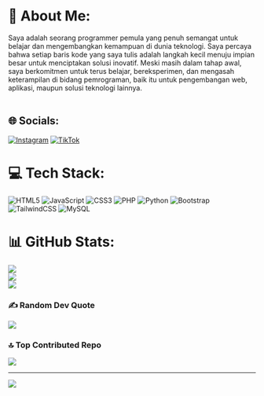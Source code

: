 # 💫 About Me:
Saya adalah seorang programmer pemula yang penuh semangat untuk belajar dan mengembangkan kemampuan di dunia teknologi. Saya percaya bahwa setiap baris kode yang saya tulis adalah langkah kecil menuju impian besar untuk menciptakan solusi inovatif. Meski masih dalam tahap awal, saya berkomitmen untuk terus belajar, bereksperimen, dan mengasah keterampilan di bidang pemrograman, baik itu untuk pengembangan web, aplikasi, maupun solusi teknologi lainnya.<br><br>


## 🌐 Socials:
[![Instagram](https://img.shields.io/badge/Instagram-%23E4405F.svg?logo=Instagram&logoColor=white)](https://instagram.com/r514._) [![TikTok](https://img.shields.io/badge/TikTok-%23000000.svg?logo=TikTok&logoColor=white)](https://tiktok.com/@r514._) 

# 💻 Tech Stack:
![HTML5](https://img.shields.io/badge/html5-%23E34F26.svg?style=for-the-badge&logo=html5&logoColor=white) ![JavaScript](https://img.shields.io/badge/javascript-%23323330.svg?style=for-the-badge&logo=javascript&logoColor=%23F7DF1E) ![CSS3](https://img.shields.io/badge/css3-%231572B6.svg?style=for-the-badge&logo=css3&logoColor=white) ![PHP](https://img.shields.io/badge/php-%23777BB4.svg?style=for-the-badge&logo=php&logoColor=white) ![Python](https://img.shields.io/badge/python-3670A0?style=for-the-badge&logo=python&logoColor=ffdd54) ![Bootstrap](https://img.shields.io/badge/bootstrap-%238511FA.svg?style=for-the-badge&logo=bootstrap&logoColor=white) ![TailwindCSS](https://img.shields.io/badge/tailwindcss-%2338B2AC.svg?style=for-the-badge&logo=tailwind-css&logoColor=white) ![MySQL](https://img.shields.io/badge/mysql-4479A1.svg?style=for-the-badge&logo=mysql&logoColor=white)
# 📊 GitHub Stats:
![](https://github-readme-stats.vercel.app/api?username=Reyy514&theme=dracula&hide_border=false&include_all_commits=true&count_private=true)<br/>
![](https://github-readme-streak-stats.herokuapp.com/?user=Reyy514&theme=dracula&hide_border=false)<br/>
![](https://github-readme-stats.vercel.app/api/top-langs/?username=Reyy514&theme=dracula&hide_border=false&include_all_commits=true&count_private=true&layout=compact)

### ✍️ Random Dev Quote
![](https://quotes-github-readme.vercel.app/api?type=horizontal&theme=radical)

### 🔝 Top Contributed Repo
![](https://github-contributor-stats.vercel.app/api?username=Reyy514&limit=5&theme=dark&combine_all_yearly_contributions=true)

---
[![](https://visitcount.itsvg.in/api?id=Reyy514&icon=0&color=0)](https://visitcount.itsvg.in)

<!-- Proudly created with GPRM ( https://gprm.itsvg.in ) -->
